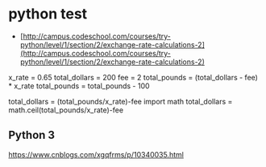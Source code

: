 # python test

* [http://campus.codeschool.com/courses/try-python/level/1/section/2/exchange-rate-calculations-2](http://campus.codeschool.com/courses/try-python/level/1/section/2/exchange-rate-calculations-2)

x_rate = 0.65
total_dollars = 200
fee = 2
total_pounds = (total_dollars - fee) * x_rate
total_pounds = total_pounds - 100


total_dollars = (total_pounds/x_rate)-fee
import math
total_dollars = math.ceil(total_pounds/x_rate)-fee


## Python 3


https://www.cnblogs.com/xgqfrms/p/10340035.html

